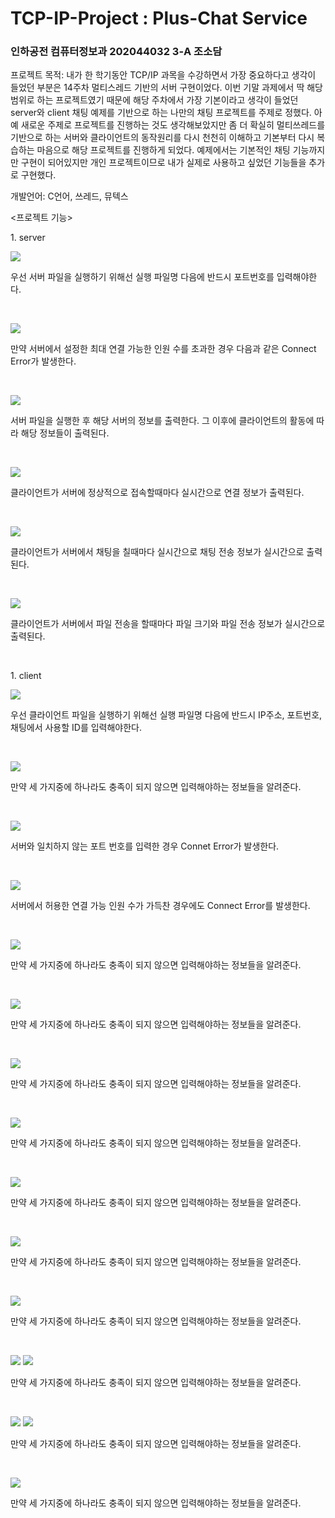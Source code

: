 # TCP-IP-Project : Plus-Chat Service 
<h3>인하공전 컴퓨터정보과 202044032 3-A 조소담</h3>

<p>프로젝트 목적: 내가 한 학기동안 TCP/IP 과목을 수강하면서 가장 중요하다고 생각이 들었던 부분은 14주차 멀티스레드 기반의 서버 구현이었다. 이번 기말 과제에서 딱 해당 범위로 하는 프로젝트였기 때문에 해당 주차에서 가장 기본이라고 생각이 들었던 server와 client 채팅 예제를 기반으로 하는 나만의 채팅 프로젝트를 주제로 정했다. 아예 새로운 주제로 프로젝트를 진행하는 것도 생각해보았지만 좀 더 확실히 멀티쓰레드를 기반으로 하는 서버와 클라이언트의 동작원리를 다시 천천히 이해하고 기본부터 다시 복습하는 마음으로 해당 프로젝트를 진행하게 되었다. 예제에서는 기본적인 채팅 기능까지만 구현이 되어있지만 개인 프로젝트이므로 내가 실제로 사용하고 싶었던 기능들을 추가로 구현했다.</p>

<p>개발언어: C언어, 쓰레드, 뮤텍스</p>

<p><프로젝트 기능></p>
<p>1. server</p>
  <img width="" height="" src="./serv/serv_start.JPG"></img>
 <p>우선 서버 파일을 실행하기 위해선 실행 파일명 다음에 반드시 포트번호를 입력해야한다.</p><br>
 
  <img width="" height="" src="./serv/serv_fullError.JPG"></img>
 <p>만약 서버에서 설정한 최대 연결 가능한 인원 수를 초과한 경우 다음과 같은 Connect Error가 발생한다.</p><br>
 
  <img width="" height="" src="./serv/serv_main.JPG"></img>
 <p>서버 파일을 실행한 후 해당 서버의 정보를 출력한다. 그 이후에 클라이언트의 활동에 따라 해당 정보들이 출력된다.</p><br>
 
   <img width="" height="" src="./serv/serv_connect.JPG"></img>
 <p>클라이언트가 서버에 정상적으로 접속할때마다 실시간으로 연결 정보가 출력된다.</p><br> 
 
   <img width="" height="" src="./serv/serv_chat.JPG"></img>
 <p>클라이언트가 서버에서 채팅을 칠때마다 실시간으로 채팅 전송 정보가 실시간으로 출력된다.</p><br>
 
   <img width="" height="" src="./serv/serv_file.JPG"></img>
 <p>클라이언트가 서버에서 파일 전송을 할때마다 파일 크기와 파일 전송 정보가 실시간으로 출력된다.</p><br> 
 
<p>1. client</p>
  <img width="" height="" src="./clint/clint_start.JPG"></img>
 <p>우선 클라이언트 파일을 실행하기 위해선 실행 파일명 다음에 반드시 IP주소, 포트번호, 채팅에서 사용할 ID를 입력해야한다.</p><br>
 
  <img width="" height="" src="./clint/clint_startError.JPG"></img>
 <p>만약 세 가지중에 하나라도 충족이 되지 않으면 입력해야하는 정보들을 알려준다.</p><br>
 
  <img width="" height="" src="./clint/clint_portError.JPG"></img>
 <p>서버와 일치하지 않는 포트 번호를 입력한 경우 Connet Error가 발생한다.</p><br>
 
  <img width="" height="" src="./clint/clint_fullError.JPG"></img>
 <p>서버에서 허용한 연결 가능 인원 수가 가득찬 경우에도 Connect Error를 발생한다.</p><br>
 
  <img width="" height="" src="./clint/clint_chat.JPG"></img>
 <p>만약 세 가지중에 하나라도 충족이 되지 않으면 입력해야하는 정보들을 알려준다.</p><br>
 
  <img width="" height="" src="./clint/clint_menu.JPG"></img>
 <p>만약 세 가지중에 하나라도 충족이 되지 않으면 입력해야하는 정보들을 알려준다.</p><br>
 
  <img width="" height="" src="./clint/clint_changeName.JPG"></img>
 <p>만약 세 가지중에 하나라도 충족이 되지 않으면 입력해야하는 정보들을 알려준다.</p><br>
 
  <img width="" height="" src="./clint/clint_status"></img>
 <p>만약 세 가지중에 하나라도 충족이 되지 않으면 입력해야하는 정보들을 알려준다.</p><br>
 
  <img width="" height="" src="./clint/clint_file_me.JPG"></img>
 <p>만약 세 가지중에 하나라도 충족이 되지 않으면 입력해야하는 정보들을 알려준다.</p><br>
 
  <img width="" height="" src="./clint/clint_file_you.JPG"></img>
 <p>만약 세 가지중에 하나라도 충족이 되지 않으면 입력해야하는 정보들을 알려준다.</p><br>
 
  <img width="" height="" src="./clint/clint_fileAll_me.JPG"></img>
 <p>만약 세 가지중에 하나라도 충족이 되지 않으면 입력해야하는 정보들을 알려준다.</p><br>
 
  <img width="" height="" src="./clint/clint_fileAll_you1.JPG"></img>
  <img width="" height="" src="./clint/clint_fileAll_you2.JPG"></img>
 <p>만약 세 가지중에 하나라도 충족이 되지 않으면 입력해야하는 정보들을 알려준다.</p><br>
 
  <img width="" height="" src="./clint/clint_fileError_file.JPG"></img>
  <img width="" height="" src="./clint/clint_fileError_user.JPG"></img>
 <p>만약 세 가지중에 하나라도 충족이 되지 않으면 입력해야하는 정보들을 알려준다.</p><br>
 
  <img width="" height="" src="./clint/clint_exit.JPG"></img>
 <p>만약 세 가지중에 하나라도 충족이 되지 않으면 입력해야하는 정보들을 알려준다.</p><br>
